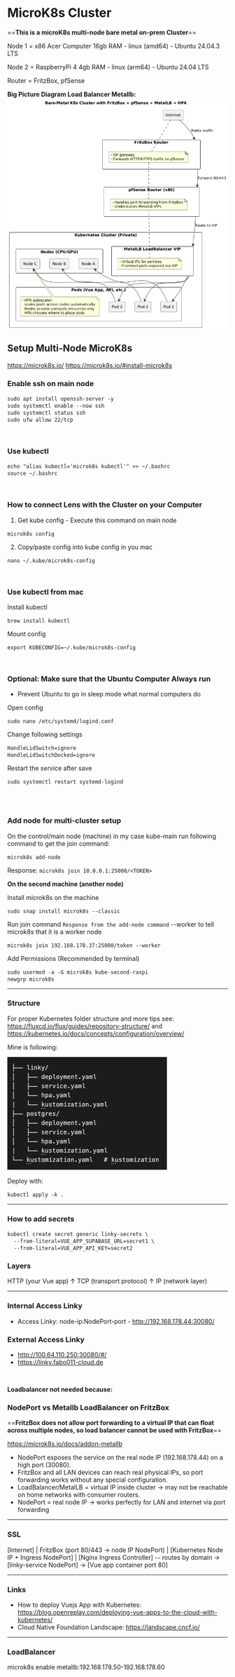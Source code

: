 # MicroK8s Cluster

==**This is a microK8s multi-node bare metal on-prem Cluster**==

Node 1 = x86 Acer Computer 16gb RAM - linux (amd64) - Ubuntu 24.04.3 LTS

Node 2 = RaspberryPi 4 4gb RAM - linux (arm64) - Ubuntu 24.04 LTS

Router = FritzBox, pfSense

**Big Picture Diagram Load Balancer Metallb:**
![k8s big picture](./docs/bigpicture/bigpicture.png)

## Setup Multi-Node MicroK8s
https://microk8s.io/
https://microk8s.io/#install-microk8s

### Enable ssh on main node
```
sudo apt install openssh-server -y
sudo systemctl enable --now ssh
sudo systemctl status ssh
sudo ufw allow 22/tcp
```

<br>

### Use kubectl
```
echo "alias kubectl='microk8s kubectl'" >> ~/.bashrc
source ~/.bashrc
```

<br>

### How to connect Lens with the Cluster on your Computer
1. Get kube config - Execute this command on main node
```
microk8s config
```

2. Copy/paste config into kube config in you mac
```
nano ~/.kube/microk8s-config
```

<br>

### Use kubectl from mac
Install kubectl
```
brew install kubectl
```

Mount config
```
export KUBECONFIG=~/.kube/microk8s-config
```

<br>

### Optional: Make sure that the Ubuntu Computer Always run
- Prevent Ubuntu to go in sleep mode what normal computers do

Open config
```
sudo nano /etc/systemd/logind.conf
```

Change following settings
```
HandleLidSwitch=ignore
HandleLidSwitchDocked=ignore
```

Restart the service after save
```
sudo systemctl restart systemd-logind
```

<br>
<br>

### Add node for multi-cluster setup
On the control/main node (machine) in my case kube-main run following command to get the join command:
```
microk8s add-node
```

Response: `microk8s join 10.0.0.1:25000/<TOKEN>`

**On the second machine (another node)**

Install microk8s on the machine
```
sudo snap install microk8s --classic
```

Run join command `Response from the add-node command` --worker to tell microk8s that it is a worker node
```
microk8s join 192.168.178.37:25000/token --worker
```

Add Permissions (Recommended by terminal)
```
sudo usermod -a -G microk8s kube-second-raspi
newgrp microk8s
```

---

### Structure
For proper Kubernetes folder structure and more tips see: https://fluxcd.io/flux/guides/repository-structure/ and https://kubernetes.io/docs/concepts/configuration/overview/

Mine is following:

![k8s folder structure](./docs/images/k8s-folder-structure.png)


Deploy with:
```
kubectl apply -k .
```

---

### How to add secrets
```
kubectl create secret generic linky-secrets \
  --from-literal=VUE_APP_SUPABASE_URL=secret1 \
  --from-literal=VUE_APP_API_KEY=secret2
```

### Layers
HTTP (your Vue app)
   ↑
TCP (transport protocol)
   ↑
IP  (network layer)

---

### Internal Access Linky
- Access Linky: node-ip:NodePort-port - http://192.168.178.44:30080/

### External Access Linky
- http://100.64.110.250:30080/#/
- https://linky.fabo011-cloud.de

<br>

**Loadbalancer not needed because:**
### NodePort vs Metallb LoadBalancer on FritzBox
==**FritzBox does not allow port forwarding to a virtual IP that can float across multiple nodes, so load balancer cannot be used with FritzBox**==

https://microk8s.io/docs/addon-metallb
- NodePort exposes the service on the real node IP (192.168.178.44) on a high port (30080).
- FritzBox and all LAN devices can reach real physical IPs, so port forwarding works without any special configuration.
- LoadBalancer/MetalLB = virtual IP inside cluster → may not be reachable on home networks with consumer routers.
- NodePort = real node IP → works perfectly for LAN and internet via port forwarding

---

### SSL
[Internet] 
     |
  FritzBox (port 80/443 → node IP NodePort)
     |
[Kubernetes Node IP + Ingress NodePort]
     |
[Nginx Ingress Controller] -- routes by domain → [linky-service NodePort] → [Vue app container port 80]

---

### Links
- How to deploy Vuejs App with Kubernetes: https://blog.openreplay.com/deploying-vue-apps-to-the-cloud-with-kubernetes/
- Cloud Native Foundation Landscape: https://landscape.cncf.io/ 

---

### LoadBalancer
microk8s enable metallb:192.168.178.50-192.168.178.60